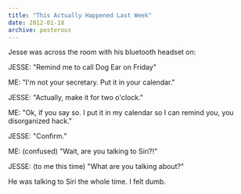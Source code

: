 ```yaml
---
title: "This Actually Happened Last Week"
date: 2012-01-18
archive: posterous
---
```


Jesse was across the room with his bluetooth headset on:

JESSE: "Remind me to call Dog Ear on Friday"

ME: "I'm not your secretary. Put it in your calendar."

JESSE: "Actually, make it for two o'clock."

ME: "Ok, if you say so. I put it in my calendar so I can remind you, you disorganized hack."

JESSE: "Confirm."

ME: (confused) "Wait, are you talking to Siri?!"

JESSE: (to me this time) "What are you talking about?"

He was talking to Siri the whole time. I felt dumb.

